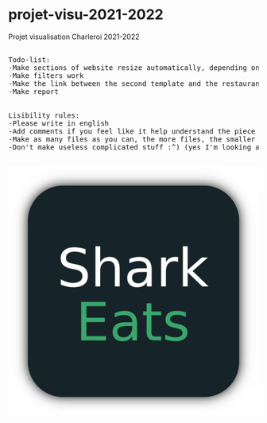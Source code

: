 # projet-visu-2021-2022
Projet visualisation Charleroi 2021-2022

<pre>

Todo-list:
-Make sections of website resize automatically, depending on the size of the window
-Make filters work
-Make the link between the second template and the restaurant's list
-Make report


Lisibility rules:
-Please write in english
-Add comments if you feel like it help understand the piece of code
-Make as many files as you can, the more files, the smaller they are, the easier they are to read.
-Don't make useless complicated stuff :^) (yes I'm looking at you Maxim lol)

</pre>

![alt text](https://github.com/DBChoco/projet-visu-2021-2022/blob/main/images/SharkEatsLogo.png)
